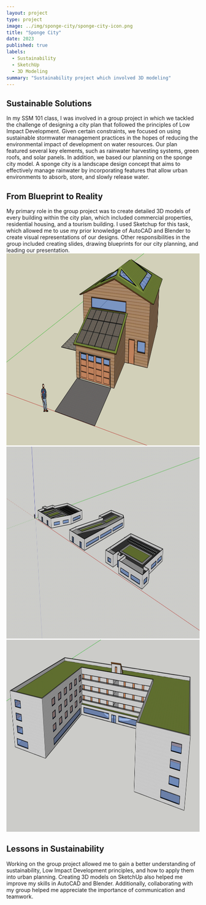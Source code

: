 ```yaml
---
layout: project
type: project
image: ../img/sponge-city/sponge-city-icon.png
title: "Sponge City"
date: 2023
published: true
labels:
  - Sustainability
  - SketchUp
  - 3D Modeling
summary: "Sustainability project which involved 3D modeling"
---
```

## Sustainable Solutions
In my SSM 101 class, I was involved in a group project in which we tackled the challenge of designing a city plan that followed the principles of Low Impact Development. Given certain constraints, we focused on using sustainable stormwater management practices in the hopes of reducing the environmental impact of development on water resources. Our plan featured several key elements, such as rainwater harvesting systems, green roofs, and solar panels. In addition, we based our planning on the sponge city model. A sponge city is a landscape design concept that aims to effectively manage rainwater by incorporating features that allow urban environments to absorb, store, and slowly release water.
## From Blueprint to Reality
My primary role in the group project was to create detailed 3D models of every building within the city plan, which included commercial properties, residential housing, and a tourism building. I used Sketchup for this task, which allowed me to use my prior knowledge of AutoCAD and Blender to create visual representations of our designs. Other responsibilities in the group included creating slides, drawing blueprints for our city planning, and leading our presentation.
<img src="../img/sponge-city/sponge-city-residential.PNG" style="display:inline-block;" height="500px">
<img src="../img/sponge-city/sponge-city-commercial.jpg" style="display:inline-block;" height="500px">
<img src="../img/sponge-city/sponge-city-hotel.PNG" style="display:inline-block;" height="500px">
## Lessons in Sustainability
Working on the group project allowed me to gain a better understanding of sustainability, Low Impact Development principles, and how to apply them into urban planning. Creating 3D models on SketchUp also helped me improve my skills in AutoCAD and Blender. Additionally, collaborating with my group helped me appreciate the importance of communication and teamwork.

